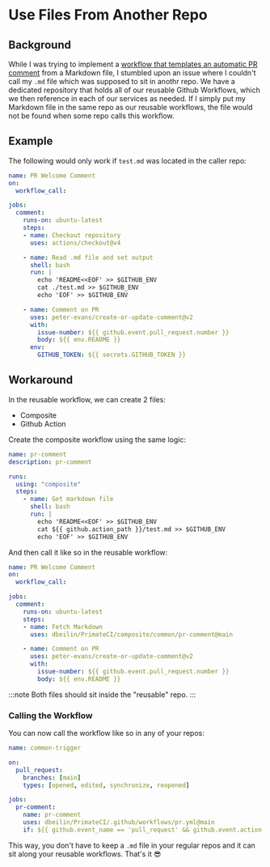 # Use Files From Another Repo
## Background
While I was trying to implement a [workflow that templates an automatic PR comment](Comment%20on%20PR%20from%20Markdown%20file.md) from a Markdown file, I stumbled upon an issue where I couldn't call my `.md` file which was supposed to sit in anothr repo.
We have a dedicated repository that holds all of our reusable Github Workflows, which we then reference in each of our services as needed.
If I simply put my Markdown file in the same repo as our reusable workflows, the file would not be found when some repo calls this workflow.

## Example
The following would only work if `test.md` was located in the caller repo:
```yaml
name: PR Welcome Comment
on:
  workflow_call:

jobs:
  comment:
    runs-on: ubuntu-latest
    steps:
    - name: Checkout repository
      uses: actions/checkout@v4

    - name: Read .md file and set output
      shell: bash
      run: |
        echo 'README<<EOF' >> $GITHUB_ENV
        cat ./test.md >> $GITHUB_ENV
        echo 'EOF' >> $GITHUB_ENV

    - name: Comment on PR
      uses: peter-evans/create-or-update-comment@v2
      with:
        issue-number: ${{ github.event.pull_request.number }}
        body: ${{ env.README }}
      env:
        GITHUB_TOKEN: ${{ secrets.GITHUB_TOKEN }}
```

## Workaround
In the reusable workflow, we can create 2 files:

- Composite
- Github Action

Create the composite workflow using the same logic:
```yaml title-"composite.yaml"
name: pr-comment
description: pr-comment

runs:
  using: "composite"
  steps:
    - name: Get markdown file
      shell: bash
      run: |
        echo 'README<<EOF' >> $GITHUB_ENV
        cat ${{ github.action_path }}/test.md >> $GITHUB_ENV
        echo 'EOF' >> $GITHUB_ENV
```

And then call it like so in the reusable workflow:
```yaml title="reusable-wf.yaml"
name: PR Welcome Comment
on:
  workflow_call:

jobs:
  comment:
    runs-on: ubuntu-latest
    steps:
    - name: Fetch Markdown
      uses: dbeilin/PrimateCI/composite/common/pr-comment@main

    - name: Comment on PR
      uses: peter-evans/create-or-update-comment@v2
      with:
        issue-number: ${{ github.event.pull_request.number }}
        body: ${{ env.README }}
```

:::note
    Both files should sit inside the "reusable" repo.
:::
### Calling the Workflow
You can now call the workflow like so in any of your repos:
```yaml title="caller-wf.yaml"
name: common-trigger

on:
  pull_request:
    branches: [main]
    types: [opened, edited, synchronize, reopened]

jobs:
  pr-comment:
    name: pr-comment
    uses: dbeilin/PrimateCI/.github/workflows/pr.yml@main
    if: ${{ github.event_name == 'pull_request' && github.event.action == 'opened' }}
```

This way, you don't have to keep a `.md` file in your regular repos and it can sit along your reusable workflows.
That's it 😎
